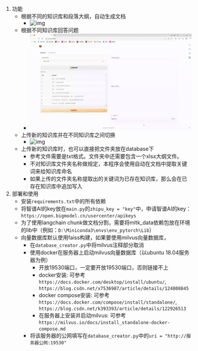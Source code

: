 1. 功能
    - 根据不同的知识库和段落大纲，自动生成文档
      - ![img](https://github.com/weilifan/Report-Generator/blob/master/demo/report_generation.gif)
    - 根据不同知识库回答问题
      - ![img](https://github.com/weilifan/Report-Generator/blob/master/demo/question_answering.gif)
    - 上传新的知识库并在不同知识库之间切换
      - ![img](https://github.com/weilifan/Report-Generator/blob/master/demo/data_uploading.gif)
    - 上传新的知识库时，也可以直接把文件夹放在database下
      - 参考文件需要是txt格式。文件夹中还需要包含一个xlsx大纲文件。 
      - 不对知识库文件夹名称做规定，本程序会使用自动在文档中提取关键词来给知识库命名 
      - 如果上传的文件夹名称提取出的关键词为已存在知识库，那么会在已存在知识库中追加写入
2. 部署和使用
    - 安装`requirements.txt`中的所有依赖
    - 将智谱AI的key放在`main.py`的`zhipu_key = "key"`中，申请智谱AI的key：`https://open.bigmodel.cn/usercenter/apikeys`
    - 为了使用langchain chunk做文档分割，需要将mltk_data依赖包放在环境的lib中（例如：`D:\Miniconda3\envs\env_pytorch\Lib`） 
    - 向量数据库默认使用faiss构建，如果要使用milvus向量数据库，
      - 在`database_creator.py`中将milvus注释部分取消
      - 使用docker在服务器上启动milvus向量数据库（以ubuntu 18.04服务器为例）
        - 开放19530端口，一定要开放19530端口，否则链接不上
        - docker安装: 可参考`https://docs.docker.com/desktop/install/ubuntu/`, `https://blog.csdn.net/x7536987/article/details/124808845`
        - docker compose安装: 可参考`https://docs.docker.com/compose/install/standalone/`, `https://blog.csdn.net/k393393/article/details/122926513`
        - 在服务器上安装并启动milvus: 可参考`https://milvus.io/docs/install_standalone-docker-compose.md`
      - 将该服务器的公网填写在`database_creator.py`中的`uri = "http://服务器公网:19530"`

